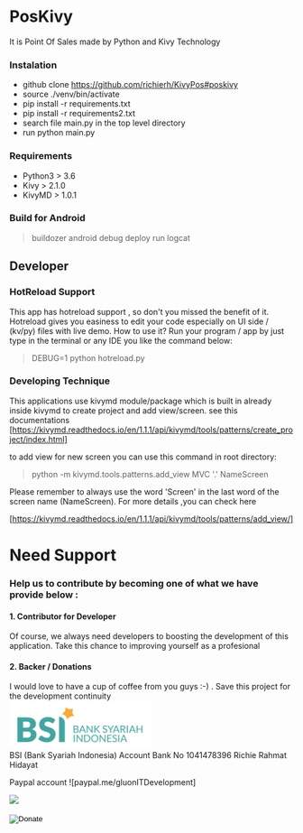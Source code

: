 # PosKivy
It is Point Of Sales made by Python and Kivy Technology


### Instalation
- github clone https://github.com/richierh/KivyPos#poskivy
- source ./venv/bin/activate 
- pip install -r requirements.txt
- pip install -r requirements2.txt
- search file main.py in the top level directory
- run python main.py

### Requirements
- Python3 > 3.6
- Kivy > 2.1.0
- KivyMD > 1.0.1

### Build for Android
> buildozer android debug deploy run logcat

## Developer
### HotReload Support
This app has hotreload support , so don't you missed the benefit of it. Hotreload gives you easiness to edit your code especially on UI side / (kv/py) files with live demo. 
How to use it? Run your program / app by just type in the terminal or any IDE you like the command below: 
> DEBUG=1 python hotreload.py
### Developing Technique
This applications use kivymd module/package which is built in already inside kivymd to create project and add view/screen. see this documentations [https://kivymd.readthedocs.io/en/1.1.1/api/kivymd/tools/patterns/create_project/index.html]

to add view for new screen you can use this command in root directory:

> python -m kivymd.tools.patterns.add_view MVC '.' NameScreen

Please remember to always use the word 'Screen' in the last word of the screen name (NameScreen).
For more details ,you can check here 

[https://kivymd.readthedocs.io/en/1.1.1/api/kivymd/tools/patterns/add_view/]


# Need Support
### Help us to contribute by becoming one of what we have provide below :
#### 1. Contributor for Developer
Of course, we always need developers to boosting the development of this application. Take this chance to improving yourself as a profesional

#### 2. Backer / Donations
I would love to have a cup of coffee from you guys :-) . Save this project for the development continuity
<br><img src="/assets/images/BSI.png" width='250'></br>
BSI (Bank Syariah Indonesia) 
Account Bank No 1041478396
Richie Rahmat Hidayat

Paypal account  ![paypal.me/gluonITDevelopment] 

[![](https://www.paypalobjects.com/en_US/i/btn/btn_donateCC_LG.gif)](https://www.paypal.com/cgi-bin/webscr?cmd=_s-xclick&hosted_button_id=X6XHVCPMRQEL4)

<form action="https://www.paypal.com/donate" method="post" target="_top">
 <!-- Identify your business so that you can collect the payments. -->
 <input type="hidden" name="business" value="richie130283@gmail.com">
 <!-- Specify details about the contribution -->
 <input type="hidden" name="no_recurring" value="0">
 <input type="hidden" name="item_name" value="Friends of the Park">
 <input type="hidden" name="item_number" value="Fall Cleanup Campaign">
 <input type="hidden" name="currency_code" value="USD">
 <!-- Display the payment button. -->
 <input type="image" name="submit" src="https://www.paypalobjects.com/en_US/i/btn/btn_donate_LG.gif" alt="Donate">
 <img alt="" width="1" height="1" src="https://www.paypalobjects.com/en_US/i/scr/pixel.gif" >
</form>
